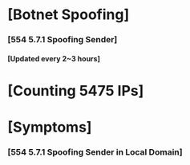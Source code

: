 # [Botnet Spoofing]
### [554 5.7.1 Spoofing Sender]
#### [Updated every 2~3 hours]

# [Counting 5475 IPs]

# [Symptoms] 
###   [554 5.7.1 Spoofing Sender in Local Domain]
